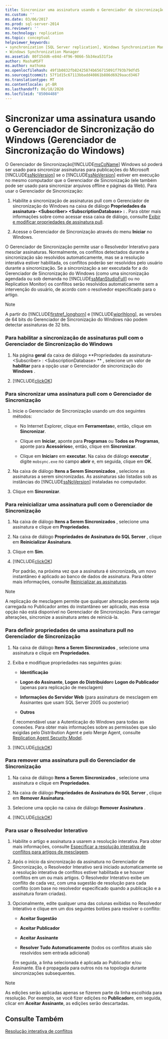 ```yaml
---
title: Sincronizar uma assinatura usando o Gerenciador de sincronização do Windows (Gerenciador de sincronização do Windows) | Microsoft Docs
ms.custom: ''
ms.date: 03/06/2017
ms.prod: sql-server-2014
ms.reviewer: ''
ms.technology: replication
ms.topic: conceptual
helpviewer_keywords:
- synchronization [SQL Server replication], Windows Synchronization Manager
- Windows Synchronization Manager
ms.assetid: 80f15dd6-e84d-4f96-9866-5b34ea531f1e
author: MashaMSFT
ms.author: mathoma
ms.openlocfilehash: 49f1b0832fb82425874b656715091f793b79dfd5
ms.sourcegitcommit: 57f1d15c67113bbadd40861b886d6929aacd3467
ms.translationtype: MT
ms.contentlocale: pt-BR
ms.lasthandoff: 06/18/2020
ms.locfileid: "85004488"
---
```

# <a name="synchronize-a-subscription-using-windows-synchronization-manager-windows-synchronization-manager"></a>Sincronizar uma assinatura usando o Gerenciador de Sincronização do Windows (Gerenciador de Sincronização do Windows)
  O Gerenciador de Sincronização[!INCLUDE[msCoName](../../includes/msconame-md.md)] Windows só poderá ser usado para sincronizar assinaturas para publicações do Microsoft [!INCLUDE[ssNoVersion](../../includes/ssnoversion-md.md)] se o [!INCLUDE[ssNoVersion](../../includes/ssnoversion-md.md)] estiver em execução no mesmo computador que o Gerenciador de Sincronização (ele também pode ser usado para sincronizar arquivos offline e páginas da Web). Para usar o Gerenciador de Sincronização:  
  
1.  Habilite a sincronização de assinaturas pull com o Gerenciador de sincronização do Windows na caixa de diálogo **Propriedades da assinatura- \<Subscriber> \<SubscriptionDatabase> :** . Para obter mais informações sobre como acessar essa caixa de diálogo, consulte [Exibir e modificar propriedades de assinatura pull](view-and-modify-pull-subscription-properties.md).  
  
2.  Acesse o Gerenciador de Sincronização através do menu **Iniciar** no Windows.  
  
 O Gerenciador de Sincronização permite usar o Resolvedor Interativo para mesclar assinaturas. Normalmente, os conflitos detectados durante a sincronização são resolvidos automaticamente, mas se a resolução interativa estiver habilitada, os conflitos poderão ser resolvidos pelo usuário durante a sincronização. Se a sincronização a ser executada for a do Gerenciador de Sincronização do Windows (como uma sincronização agendada ou sob demanda no [!INCLUDE[ssManStudioFull](../../includes/ssmanstudiofull-md.md)] ou no Replication Monitor) os conflitos serão resolvidos automaticamente sem a intervenção do usuário, de acordo com o resolvedor especificado para o artigo.  
  
> [!NOTE]  
>  A partir do [!INCLUDE[firstref_longhorn](../../includes/firstref-longhorn-md.md)] e [!INCLUDE[wiprlhlong](../../includes/wiprlhlong-md.md)], as versões de 64 bits do Gerenciador de Sincronização do Windows não podem detectar assinaturas de 32 bits.  
  
### <a name="to-enable-the-synchronization-of-pull-subscriptions-with-windows-synchronization-manager"></a>Para habilitar a sincronização de assinaturas pull com o Gerenciador de Sincronização do Windows  
  
1.  Na página **geral** da caixa de diálogo **Propriedades da assinatura- \<Subscriber> : \<SubscriptionDatabase> ** , selecione um valor de **habilitar** para a opção usar o Gerenciador de sincronização do **Windows** .  
  
2.  [!INCLUDE[clickOK](../../includes/clickok-md.md)]  
  
### <a name="to-synchronize-a-pull-subscription-with-synchronization-manager"></a>Para sincronizar uma assinatura pull com o Gerenciador de Sincronização  
  
1.  Inicie o Gerenciador de Sincronização usando um dos seguintes métodos:  
  
    -   No Internet Explorer, clique em **Ferramentas**e, então, clique em **Sincronizar**.  
  
    -   Clique em **Iniciar**, aponte para **Programas** ou **Todos os Programas**, aponte para **Acessórios**e, então, clique em **Sincronizar**.  
  
    -   Clique em **Iniciar**e em **executar.** Na caixa de diálogo **executar** , digite `mobsync.exe` no campo **abrir** e, em seguida, clique em **OK**.  
  
2.  Na caixa de diálogo **Itens a Serem Sincronizados** , selecione as assinaturas a serem sincronizadas. As assinaturas são listadas sob as instâncias do [!INCLUDE[ssNoVersion](../../includes/ssnoversion-md.md)] instaladas no computador.  
  
3.  Clique em **Sincronizar**.  
  
### <a name="to-reinitialize-a-pull-subscription-with-synchronization-manager"></a>Para reinicializar uma assinatura pull com o Gerenciador de Sincronização  
  
1.  Na caixa de diálogo **Itens a Serem Sincronizados** , selecione uma assinatura e clique em **Propriedades**.  
  
2.  Na caixa de diálogo **Propriedades de Assinatura do SQL Server** , clique em **Reinicializar Assinatura**.  
  
3.  Clique em **Sim**.  
  
4.  [!INCLUDE[clickOK](../../includes/clickok-md.md)]  
  
     Por padrão, na próxima vez que a assinatura é sincronizada, um novo instantâneo é aplicado ao banco de dados de assinatura. Para obter mais informações, consulte [Reinicializar as assinaturas](reinitialize-subscriptions.md).  
  
> [!NOTE]  
>  A replicação de mesclagem permite que qualquer alteração pendente seja carregada no Publicador antes do instantâneo ser aplicado, mas essa opção não está disponível no Gerenciador de Sincronização. Para carregar alterações, sincronize a assinatura antes de reiniciá-la.  
  
### <a name="to-set-properties-for-a-pull-subscription-in-synchronization-manager"></a>Para definir propriedades de uma assinatura pull no Gerenciador de Sincronização  
  
1.  Na caixa de diálogo **Itens a Serem Sincronizados** , selecione uma assinatura e clique em **Propriedades**.  
  
2.  Exiba e modifique propriedades nas seguintes guias:  
  
    -   **Identificação**  
  
    -   **Logon do Assinante**, **Logon do Distribuidor**e **Logon do Publicador** (apenas para replicação de mesclagem)  
  
    -   **Informações do Servidor Web** (para assinatura de mesclagem em Assinantes que usam SQL Server 2005 ou posterior)  
  
    -   **Outros**  
  
     É recomendável usar a Autenticação do Windows para todas as conexões. Para obter mais informações sobre as permissões que são exigidas pelo Distribution Agent e pelo Merge Agent, consulte [Replication Agent Security Model](security/replication-agent-security-model.md).  
  
3.  [!INCLUDE[clickOK](../../includes/clickok-md.md)]  
  
### <a name="to-remove-a-pull-subscription-from-synchronization-manager"></a>Para remover uma assinatura pull do Gerenciador de Sincronização  
  
1.  Na caixa de diálogo **Itens a Serem Sincronizados** , selecione uma assinatura e clique em **Propriedades**.  
  
2.  Na caixa de diálogo **Propriedades de Assinatura do SQL Server** , clique em **Remover Assinatura**.  
  
3.  Selecione uma opção na caixa de diálogo **Remover Assinatura** .  
  
4.  [!INCLUDE[clickOK](../../includes/clickok-md.md)]  
  
### <a name="to-use-the-interactive-resolver"></a>Para usar o Resolvedor Interativo  
  
1.  Habilite o artigo e assinatura a usarem a resolução interativa. Para obter mais informações, consulte [Especificar a resolução interativa de conflitos para artigos de mesclagem](../../relational-databases/replication/publish/specify-merge-replication-properties.md#interactive-conflict-resolution).
  
2.  Após o início da sincronização da assinatura no Gerenciador de Sincronização, o Resolvedor Interativo será iniciado automaticamente se a resolução interativa de conflitos estiver habilitada e se houver conflitos em um ou mais artigos. O Resolvedor Interativo exibe um conflito de cada vez, com uma sugestão de resolução para cada conflito (com base no resolvedor especificado quando a publicação e a assinatura foram criadas).  
  
3.  Opcionalmente, edite qualquer uma das colunas exibidas no Resolvedor Interativo e clique em um dos seguintes botões para resolver o conflito:  
  
    -   **Aceitar Sugestão**  
  
    -   **Aceitar Publicador**  
  
    -   **Aceitar Assinante**  
  
    -   **Resolver Tudo Automaticamente** (todos os conflitos atuais são resolvidos sem entrada adicional)  
  
     Em seguida, a linha selecionada é aplicada ao Publicador e/ou Assinante. Ela é propagada para outros nós na topologia durante sincronizações subsequentes.  
  
> [!NOTE]  
>  As edições serão aplicadas apenas se fizerem parte da linha escolhida para resolução. Por exemplo, se você fizer edições no **Publicador**e, em seguida, clicar em **Aceitar Assinante**, as edições serão descartadas.  
  
## <a name="see-also"></a>Consulte Também  
 [Resolução interativa de conflitos](merge/advanced-merge-replication-conflict-interactive-resolution.md)  
  
